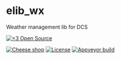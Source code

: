 elib_wx
====

Weather management lib for DCS

[![<3 Open Source](https://badges.frapsoft.com/os/v3/open-source-200x33.png?v=103)](https://github.com/ellerbrock/open-source-badges/)

[![Cheese shop](https://img.shields.io/pypi/status/elib_wx.svg)](https://pypi.python.org/pypi/elib_wx/)
[![License](https://img.shields.io/github/license/etcher-be/elib_wx.svg)](https://github.com/etcher-be/elib_wx/blob/master/LICENSE)
[![Appveyor build](https://img.shields.io/appveyor/ci/132nd-etcher/elib_wx/master.svg?label=master)](https://ci.appveyor.com/project/132nd-etcher/elib_wx)
